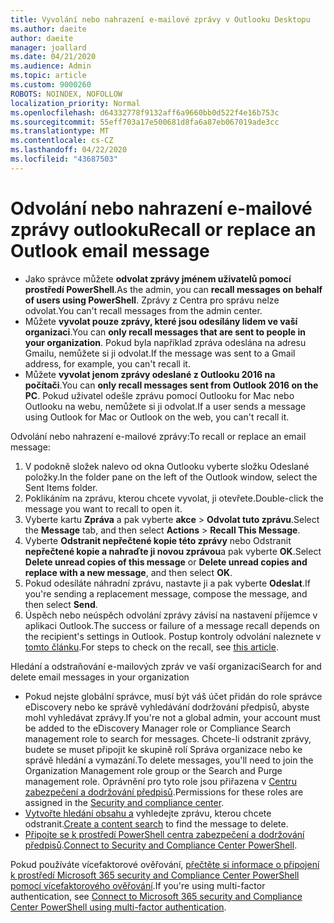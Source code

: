 ```yaml
---
title: Vyvolání nebo nahrazení e-mailové zprávy v Outlooku Desktopu
ms.author: daeite
author: daeite
manager: joallard
ms.date: 04/21/2020
ms.audience: Admin
ms.topic: article
ms.custom: 9000260
ROBOTS: NOINDEX, NOFOLLOW
localization_priority: Normal
ms.openlocfilehash: d64332778f9132aff6a9660bb0d522f4e16b753c
ms.sourcegitcommit: 55eff703a17e500681d8fa6a87eb067019ade3cc
ms.translationtype: MT
ms.contentlocale: cs-CZ
ms.lasthandoff: 04/22/2020
ms.locfileid: "43687503"
---
```

# <a name="recall-or-replace-an-outlook-email-message"></a><span data-ttu-id="20642-102">Odvolání nebo nahrazení e-mailové zprávy outlooku</span><span class="sxs-lookup"><span data-stu-id="20642-102">Recall or replace an Outlook email message</span></span>

- <span data-ttu-id="20642-103">Jako správce můžete **odvolat zprávy jménem uživatelů pomocí prostředí PowerShell**.</span><span class="sxs-lookup"><span data-stu-id="20642-103">As the admin, you can **recall messages on behalf of users using PowerShell**.</span></span> <span data-ttu-id="20642-104">Zprávy z Centra pro správu nelze odvolat.</span><span class="sxs-lookup"><span data-stu-id="20642-104">You can't recall messages from the admin center.</span></span>
- <span data-ttu-id="20642-105">Můžete **vyvolat pouze zprávy, které jsou odesílány lidem ve vaší organizaci**.</span><span class="sxs-lookup"><span data-stu-id="20642-105">You can **only recall messages that are sent to people in your organization**.</span></span> <span data-ttu-id="20642-106">Pokud byla například zpráva odeslána na adresu Gmailu, nemůžete si ji odvolat.</span><span class="sxs-lookup"><span data-stu-id="20642-106">If the message was sent to a Gmail address, for example, you can't recall it.</span></span>
- <span data-ttu-id="20642-107">Můžete **vyvolat jenom zprávy odeslané z Outlooku 2016 na počítači**.</span><span class="sxs-lookup"><span data-stu-id="20642-107">You can **only recall messages sent from Outlook 2016 on the PC**.</span></span> <span data-ttu-id="20642-108">Pokud uživatel odešle zprávu pomocí Outlooku for Mac nebo Outlooku na webu, nemůžete si ji odvolat.</span><span class="sxs-lookup"><span data-stu-id="20642-108">If a user sends a message using Outlook for Mac or Outlook on the web, you can't recall it.</span></span>

<span data-ttu-id="20642-109">Odvolání nebo nahrazení e-mailové zprávy:</span><span class="sxs-lookup"><span data-stu-id="20642-109">To recall or replace an email message:</span></span>

1. <span data-ttu-id="20642-110">V podokně složek nalevo od okna Outlooku vyberte složku Odeslané položky.</span><span class="sxs-lookup"><span data-stu-id="20642-110">In the folder pane on the left of the Outlook window, select the Sent Items folder.</span></span>
1. <span data-ttu-id="20642-111">Poklikáním na zprávu, kterou chcete vyvolat, ji otevřete.</span><span class="sxs-lookup"><span data-stu-id="20642-111">Double-click the message you want to recall to open it.</span></span>
1. <span data-ttu-id="20642-112">Vyberte kartu **Zpráva** a pak vyberte **akce** > **Odvolat tuto zprávu**.</span><span class="sxs-lookup"><span data-stu-id="20642-112">Select the **Message** tab, and then select **Actions** > **Recall This Message**.</span></span>
1. <span data-ttu-id="20642-113">Vyberte **Odstranit nepřečtené kopie této zprávy** nebo Odstranit **nepřečtené kopie a nahraďte ji novou zprávou**a pak vyberte **OK**.</span><span class="sxs-lookup"><span data-stu-id="20642-113">Select **Delete unread copies of this message** or **Delete unread copies and replace with a new message**, and then select **OK**.</span></span>
1. <span data-ttu-id="20642-114">Pokud odesíláte náhradní zprávu, nastavte ji a pak vyberte **Odeslat**.</span><span class="sxs-lookup"><span data-stu-id="20642-114">If you're sending a replacement message, compose the message, and then select **Send**.</span></span>
1. <span data-ttu-id="20642-115">Úspěch nebo neúspěch odvolání zprávy závisí na nastavení příjemce v aplikaci Outlook.</span><span class="sxs-lookup"><span data-stu-id="20642-115">The success or failure of a message recall depends on the recipient's settings in Outlook.</span></span> <span data-ttu-id="20642-116">Postup kontroly odvolání naleznete v [tomto článku](https://support.office.com/article/35027f88-d655-4554-b4f8-6c0729a723a0).</span><span class="sxs-lookup"><span data-stu-id="20642-116">For steps to check on the recall, see [this article](https://support.office.com/article/35027f88-d655-4554-b4f8-6c0729a723a0).</span></span>

<span data-ttu-id="20642-117">Hledání a odstraňování e-mailových zpráv ve vaší organizaci</span><span class="sxs-lookup"><span data-stu-id="20642-117">Search for and delete email messages in your organization</span></span>

- <span data-ttu-id="20642-118">Pokud nejste globální správce, musí být váš účet přidán do role správce eDiscovery nebo ke správě vyhledávání dodržování předpisů, abyste mohl vyhledávat zprávy.</span><span class="sxs-lookup"><span data-stu-id="20642-118">If you're not a global admin, your account must be added to the eDiscovery Manager role or Compliance Search management role to search for messages.</span></span> <span data-ttu-id="20642-119">Chcete-li odstranit zprávy, budete se muset připojit ke skupině rolí Správa organizace nebo ke správě hledání a vymazání.</span><span class="sxs-lookup"><span data-stu-id="20642-119">To delete messages, you'll need to join the Organization Management role group or the Search and Purge management role.</span></span> <span data-ttu-id="20642-120">Oprávnění pro tyto role jsou přiřazena v [Centru zabezpečení a dodržování předpisů](https://go.microsoft.com/fwlink/?linkid=2083731).</span><span class="sxs-lookup"><span data-stu-id="20642-120">Permissions for these roles are assigned in the [Security and compliance center](https://go.microsoft.com/fwlink/?linkid=2083731).</span></span>
- <span data-ttu-id="20642-121">[Vytvořte hledání obsahu a](https://docs.microsoft.com/office365/securitycompliance/content-search) vyhledejte zprávu, kterou chcete odstranit.</span><span class="sxs-lookup"><span data-stu-id="20642-121">[Create a content search](https://docs.microsoft.com/office365/securitycompliance/content-search) to find the message to delete.</span></span>
- <span data-ttu-id="20642-122">[Připojte se k prostředí PowerShell centra zabezpečení a dodržování předpisů](https://docs.microsoft.com/powershell/exchange/office-365-scc/connect-to-scc-powershell/connect-to-scc-powershell?view=exchange-ps).</span><span class="sxs-lookup"><span data-stu-id="20642-122">[Connect to Security and Compliance Center PowerShell](https://docs.microsoft.com/powershell/exchange/office-365-scc/connect-to-scc-powershell/connect-to-scc-powershell?view=exchange-ps).</span></span>

<span data-ttu-id="20642-123">Pokud používáte vícefaktorové ověřování, [přečtěte si informace o připojení k prostředí Microsoft 365 security and Compliance Center PowerShell pomocí vícefaktorového ověřování](https://docs.microsoft.com/powershell/exchange/office-365-scc/connect-to-scc-powershell/mfa-connect-to-scc-powershell?view=exchange-ps).</span><span class="sxs-lookup"><span data-stu-id="20642-123">If you're using multi-factor authentication, see [Connect to Microsoft 365 security and Compliance Center PowerShell using multi-factor authentication](https://docs.microsoft.com/powershell/exchange/office-365-scc/connect-to-scc-powershell/mfa-connect-to-scc-powershell?view=exchange-ps).</span></span>